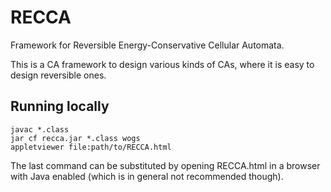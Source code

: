 # RECCA


Framework for Reversible Energy-Conservative Cellular Automata.

This is a CA framework to design various kinds of CAs, where it is easy to design reversible ones.

## Running locally

```shell
javac *.class
jar cf recca.jar *.class wogs
appletviewer file:path/to/RECCA.html
```

The last command can be substituted by opening RECCA.html in a browser with Java enabled (which is in general not recommended though).
